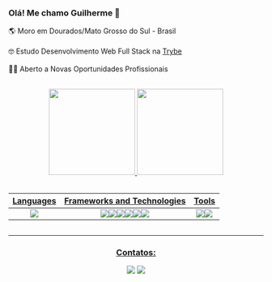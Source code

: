 ### Olá! Me chamo Guilherme 👋

<p align="left">
🌎 Moro em Dourados/Mato Grosso do Sul - Brasil
<br><br>
🤓 Estudo Desenvolvimento Web Full Stack na <a href="https://www.betrybe.com/" target="_blank">Trybe</a>
<br><br>
👨‍💻 Aberto a Novas Oportunidades Profissionais
</p><br>

<div align="center">
  <a href="https://github.com/guilhermepallma">
  <img height="170em" src="https://github-readme-stats.vercel.app/api?username=guilhermepallma&show_icons=true&theme=merko&include_all_commits=true&count_private=true"/>
  <img height="170em" src="https://github-readme-stats.vercel.app/api/top-langs/?username=guilhermepallma&=anuraghazra&layout=compact&theme=merko"/>
</div>

<div align="center"><br>

| Languages  | Frameworks and Technologies | Tools   
|---|---|---|
|<div align="center"><img src="https://img.shields.io/badge/JavaScript-F7DF1E?style=for-the-badge&logo=javascript&logoColor=black"/></div>|<div id='lojc' align="center"><img src="https://img.shields.io/badge/React-20232A?style=for-the-badge&logo=react&logoColor=61DAFB"/><img src="https://img.shields.io/badge/Redux-593D88?style=for-the-badge&logo=redux&logoColor=white"/><img src="https://img.shields.io/badge/HTML5-E34F26?style=for-the-badge&logo=html5&logoColor=white"/><img src="https://img.shields.io/badge/CSS3-1572B6?style=for-the-badge&logo=css3&logoColor=white"/><img src="https://img.shields.io/badge/Node.js-43853D?style=for-the-badge&logo=node.js&logoColor=white"/><img src="https://img.shields.io/badge/MySQL-005C84?style=for-the-badge&logo=mysql&logoColor=white"/></div>|<div id='lojc' align="center"><img src="https://img.shields.io/badge/Linux-FCC624?style=for-the-badge&logo=linux&logoColor=black"/><img src="https://camo.githubusercontent.com/63350538fde994bc287ccd4908809301e157980e6564bf78d2c5cec22c0a5914/68747470733a2f2f696d672e736869656c64732e696f2f62616467652f446f636b65722d3243413545303f7374796c653d666f722d7468652d6261646765266c6f676f3d646f636b6572266c6f676f436f6c6f723d7768697465"/></div>

##

<hr />

 ### Contatos:
<div> 
  <a href = "mailto:guilhermepallma@gmail.com"><img src="https://img.shields.io/badge/Gmail-D14836?style=for-the-badge&logo=gmail&logoColor=white"></a>
  <a href="https://www.linkedin.com/in/guilhermepallma" target="_blank"><img src="https://img.shields.io/badge/-LinkedIn-%230077B5?style=for-the-badge&logo=linkedin&logoColor=white" target="_blank"></a>
</div>
